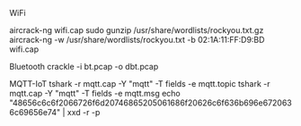 
WiFi

aircrack-ng wifi.cap 
sudo gunzip /usr/share/wordlists/rockyou.txt.gz
aircrack-ng -w /usr/share/wordlists/rockyou.txt -b 02:1A:11:FF:D9:BD wifi.cap

Bluetooth
crackle -i bt.pcap -o dbt.pcap

MQTT-IoT
tshark -r mqtt.cap -Y "mqtt" -T fields -e mqtt.topic
tshark -r mqtt.cap -Y "mqtt" -T fields -e mqtt.msg
echo "48656c6c6f2066726f6d20746865205061686f20626c6f636b696e6720636c69656e74" | xxd -r -p
